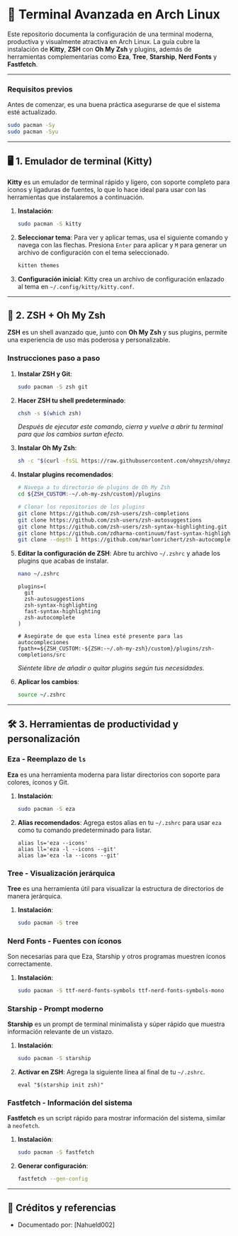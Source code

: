 # 🐚 Terminal Avanzada en Arch Linux

Este repositorio documenta la configuración de una terminal moderna, productiva y visualmente atractiva en Arch Linux. La guía cubre la instalación de **Kitty**, **ZSH** con **Oh My Zsh** y plugins, además de herramientas complementarias como **Eza**, **Tree**, **Starship**, **Nerd Fonts** y **Fastfetch**.

---

### Requisitos previos

Antes de comenzar, es una buena práctica asegurarse de que el sistema esté actualizado.

```bash
sudo pacman -Sy
sudo pacman -Syu
```

-----

## 🖥️ 1. Emulador de terminal (Kitty)

**Kitty** es un emulador de terminal rápido y ligero, con soporte completo para íconos y ligaduras de fuentes, lo que lo hace ideal para usar con las herramientas que instalaremos a continuación.

1.  **Instalación**:

    ```bash
    sudo pacman -S kitty
    ```

2.  **Seleccionar tema**:
    Para ver y aplicar temas, usa el siguiente comando y navega con las flechas. Presiona `Enter` para aplicar y `M` para generar un archivo de configuración con el tema seleccionado.

    ```bash
    kitten themes
    ```

3.  **Configuración inicial**:
    Kitty crea un archivo de configuración enlazado al tema en `~/.config/kitty/kitty.conf`.

-----

## 🐚 2. ZSH + Oh My Zsh

**ZSH** es un shell avanzado que, junto con **Oh My Zsh** y sus plugins, permite una experiencia de uso más poderosa y personalizable.

### Instrucciones paso a paso

1.  **Instalar ZSH y Git**:

    ```bash
    sudo pacman -S zsh git
    ```

2.  **Hacer ZSH tu shell predeterminado**:

    ```bash
    chsh -s $(which zsh)
    ```

    *Después de ejecutar este comando, cierra y vuelve a abrir tu terminal para que los cambios surtan efecto.*

3.  **Instalar Oh My Zsh**:

    ```bash
    sh -c "$(curl -fsSL https://raw.githubusercontent.com/ohmyzsh/ohmyzsh/master/tools/install.sh)"
    ```

4.  **Instalar plugins recomendados**:

    ```bash
    # Navega a tu directorio de plugins de Oh My Zsh
    cd ${ZSH_CUSTOM:-~/.oh-my-zsh/custom}/plugins

    # Clonar los repositorios de los plugins
    git clone https://github.com/zsh-users/zsh-completions
    git clone https://github.com/zsh-users/zsh-autosuggestions
    git clone https://github.com/zsh-users/zsh-syntax-highlighting.git
    git clone https://github.com/zdharma-continuum/fast-syntax-highlighting.git
    git clone --depth 1 https://github.com/marlonrichert/zsh-autocomplete.git
    ```

5.  **Editar la configuración de ZSH**:
    Abre tu archivo `~/.zshrc` y añade los plugins que acabas de instalar.

    ```bash
    nano ~/.zshrc
    ```

    ```
    plugins=(
      git
      zsh-autosuggestions
      zsh-syntax-highlighting
      fast-syntax-highlighting
      zsh-autocomplete
    )

    # Asegúrate de que esta línea esté presente para las autocompleciones
    fpath+=${ZSH_CUSTOM:-${ZSH:-~/.oh-my-zsh}/custom}/plugins/zsh-completions/src
    ```

    *Siéntete libre de añadir o quitar plugins según tus necesidades.*

6.  **Aplicar los cambios**:

    ```bash
    source ~/.zshrc
    ```

-----

## 🛠️ 3. Herramientas de productividad y personalización

### **Eza - Reemplazo de `ls`**

**Eza** es una herramienta moderna para listar directorios con soporte para colores, íconos y Git.

1.  **Instalación**:

    ```bash
    sudo pacman -S eza
    ```

2.  **Alias recomendados**:
    Agrega estos alias en tu `~/.zshrc` para usar `eza` como tu comando predeterminado para listar.

    ```
    alias ls='eza --icons'
    alias ll='eza -l --icons --git'
    alias la='eza -la --icons --git'
    ```

### **Tree - Visualización jerárquica**

**Tree** es una herramienta útil para visualizar la estructura de directorios de manera jerárquica.

1.  **Instalación**:
    ```bash
    sudo pacman -S tree
    ```

### **Nerd Fonts - Fuentes con íconos**

Son necesarias para que Eza, Starship y otros programas muestren íconos correctamente.

1.  **Instalación**:
    ```bash
    sudo pacman -S ttf-nerd-fonts-symbols ttf-nerd-fonts-symbols-mono
    ```

### **Starship - Prompt moderno**

**Starship** es un prompt de terminal minimalista y súper rápido que muestra información relevante de un vistazo.

1.  **Instalación**:

    ```bash
    sudo pacman -S starship
    ```

2.  **Activar en ZSH**:
    Agrega la siguiente línea al final de tu `~/.zshrc`.

    ```
    eval "$(starship init zsh)"
    ```

### **Fastfetch - Información del sistema**

**Fastfetch** es un script rápido para mostrar información del sistema, similar a `neofetch`.

1.  **Instalación**:

    ```bash
    sudo pacman -S fastfetch
    ```

2.  **Generar configuración**:

    ```bash
    fastfetch --gen-config
    ```

---

## 📁 Créditos y referencias

* Documentado por: \[Nahueld002]